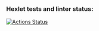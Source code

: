 ### Hexlet tests and linter status:
[![Actions Status](https://github.com/fey/devops-for-programmers-project-lvl3/workflows/hexlet-check/badge.svg)](https://github.com/fey/devops-for-programmers-project-lvl3/actions)
